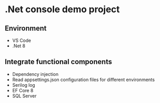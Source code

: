 # .Net console demo project

## Environment

* VS Code
* .Net 8

## Integrate functional components

* Dependency injection
* Read appsettings.json configuration files for different environments
* Serilog log
* EF Core 8
* SQL Server
